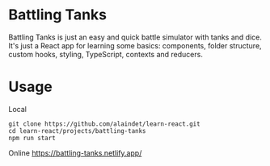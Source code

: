 # Battling Tanks

Battling Tanks is just an easy and quick battle simulator with tanks and dice. It's just a React app for learning some basics: components, folder structure, custom hooks, styling, TypeScript, contexts and reducers.

# Usage

Local
```
git clone https://github.com/alaindet/learn-react.git
cd learn-react/projects/battling-tanks
npm run start
```

Online
https://battling-tanks.netlify.app/
